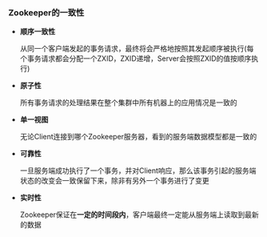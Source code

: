 ### **Zookeeper的一致性**

* **顺序一致性**

  从同一个客户端发起的事务请求，最终将会严格地按照其发起顺序被执行(每个事务请求都会分配一个ZXID，ZXID递增，Server会按照ZXID的值按顺序执行)

* **原子性**

  所有事务请求的处理结果在整个集群中所有机器上的应用情况是一致的

* **单一视图**

  无论Client连接到哪个Zookeeper服务器，看到的服务端数据模型都是一致的

* **可靠性**

  一旦服务端成功执行了一个事务，并对Client响应，那么该事务引起的服务端状态的改变会一致保留下来，除非有另外一个事务进行了变更

* **实时性**

  Zookeeper保证在**一定的时间段内**，客户端最终一定能从服务端上读取到最新的数据


